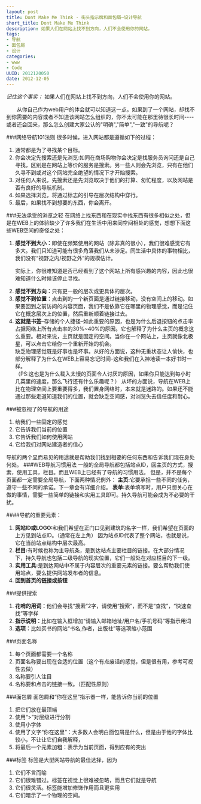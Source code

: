 ```yaml
--- 
layout: post
title: Dont Make Me Think - 街头指示牌和面包屑–设计导航
short_title: Dont Make Me Think 
description: 如果人们在网站上找不到方向，人们不会使用你的网站。
tags: 
- 导航
- 面包屑
- 设计
categories:
- www
- Code
UUID: 2012120050
date: 2012-12-05
---
```


*记住这个事实：*
如果人们在网站上找不到方向，人们不会使用你的网站。

　　从你自己作为web用户的体会就可以知道这一点。如果到了一个网站，却找不到你需要的内容或者不知道该网站怎么组织的，你不太可能在那里待很长时间----或者还会回来，那么怎么创建大家公认的"明确","简单","一致"的导航呢？

###网络导航101法则
很多时候，进入网站都是遵循如下的过程：
<ol>
<li>通常都是为了寻找某个目标。</li>
<li>你会决定先搜索还是先浏览:如同在商场购物你会决定是找服务员询问还是自己寻找，区别是在网站上等价的服务是搜索。另一些人则会先浏览，只有在他们久寻不到或对这个网站完全绝望的情况下才开始搜索。</li>
<li>对任何人来说，先搜索还是先浏览取决于他们的打算、匆忙程度，以及网站是否有良好的导航机制。</li>
<li>如果选择浏览，将通过标志的引导在层次结构中穿行。</li>
<li>最后，如果找不到想要的东西，你会离开。</li>
</ol>
###无法承受的浏览之轻
在网络上找东西和在现实中找东西有很多相似之处，但是在WEB上的体验缺少了许多我们在生活中用来同空间相处的感觉，想想下面这些WEB空间的奇怪之处：
<ol>
<li><strong>感觉不到大小：</strong>即使在频繁使用的网站（除非真的很小），我们很难感觉它有多大。我们只知道可能有很多角落我们从未涉足。同生活中具体的事物相比，我们没有“视野之内/视野之外”的规模估计。

实际上，你很难知道是否已经看到了这个网站上所有感兴趣的内容，因此也很难知道什么时候该停止寻找。</li>
<li><strong>感觉不到方向：</strong>只有更一般的层次或更具体的层次。</li>
<li><strong>感觉不到位置：</strong>点击到的一个新页面是通过链接移动，没有空间上的移动。如果要回到之前访问的内容页面，我们不是依靠它在哪里的物理感觉，而是记住它在概念层次上的位置，然后重新顺着链接过去。</li>
<li><strong>这就是书签</strong>–存储的个人捷径–如此重要的原因，也是为什么后退按钮的点击率占据网络上所有点击率的30%~40%的原因。它也解释了为什么主页的概念这么重要。相对来说，主页就是固定的空间。当你在一个网站上，主页就像北极星，可以点击它给你一个重新开始的机会。
</li>
缺乏物理感觉既是好事也是坏事。从好的方面说，这种无重状态让人愉快，也部分解释了为什么在WEB上容易忘记时间–这和我们在入神地读一本好书时一样。<br>
（PS:这也是为什么载入太慢的页面令人讨厌的原因，如果你只能达到每小时几英里的速度，那么飞行还有什么乐趣呢？）
从坏的方面说，导航在WEB上比在物理空间上要重要得多，我们置身网络时，本来就是迷路的。如果还不能通过那些走道知道我们的位置，就会缺乏空间感，对浏览失去信任度和耐心。


</ol>
###被忽视了的导航的用途
<ol>
<li>给我们一些固定的感觉</li>
<li>它告诉我们当前的位置</li>
<li>它告诉我们如何使用网站</li>
<li>它给我们对网站建造者的信心</li>
</ol>

导航的两个显而易见的用途就是帮助我们找到相要的任何东西和告诉我们现在身处何处。
###WEB导航习惯用法
一般的全局导航都包括站点ID，回主页的方式，搜索，使用工具，栏目。而且WEB上已经有了导航的习惯用法。
但是，并不是每个页面都一定需要全局导航，下面两种情况例外：
<strong>主页:</strong>它要承担一些不同的任务，遵守一些不同的承诺。下一章会有详细介绍。
<strong>表单:</strong>表单填写时，用户只想关心在做的事情，需要一些简单的链接和实用工具即可。持久导航可能会成为不必要的干扰。

####导航的重要元素：
<ol>
<li><strong>网站ID或LOGO:</strong>和我们希望在正门口见到建筑的名字一样，我们希望在页面的上方见到站点ID。（通常在左上角）
因为站点ID代表了整个网站，也就是说，它在当前站点结构中层次最高。</li>
<li><strong>栏目:</strong>有时候也称为主导航条，是到达站点主要栏目的链接。在大部分情况下，持久导航也包括二级导航的现实位置，它们一般处在对应栏目的下一级。</li>
<li><strong>实用工具:</strong>是到达网站中不属于内容层次的重要元素的链接。要么帮助我们使用站点，要么提供网站发布者的信息。</li>
<li><strong>回到首页的链接或按钮</strong></li>
</ol>

###提供搜索
<ol>
<li><strong>花哨的用词：</strong>他们会寻找“搜索”2字，请使用“搜索”，而不是“查找”，“快速查找”等字样</li>
<li><strong>指示说明：</strong>比如在输入框增加“请输入邮箱地址/用户名/手机号码”等指示用词</li>
<li><strong>选项：</strong>比如买书的网站“书名,作者，出版社”等选项缩小范围</li>
 </ol>

###页面名称
<ol>
<li>每个页面都需要一个名称</li>
<li>页面名称要出现在合适的位置（这个有点废话的感觉，但是很有用，参考可视性去做）</li>
<li>名称要引人注目</li>
<li>名称要和点击的链接一致。（匹配性原则）</li>
</ol>

###面包屑
面包屑和“你在这里”指示器一样，能告诉你当前的位置
<ol>
<li>把它们放在最顶端</li>
<li>使用“>”对层级进行分割</li>
<li>使用小字体</li>
<li>使用了文字“你在这里”：大多数人会明白面包屑是什么，但是由于他的字体比较小，不让让它们自我解释，</li>
<li>将最后一个元素加粗：表示为当前页面，得到应有的突出</li>
</ol> 

 
###标签
标签是大型网站导航的最佳选择，因为
<ol>
<li>它们不言而喻</li>
<li>它们很难错过。标签在视觉上很难被忽略，而且它们就是导航</li>
<li>它们很灵活。标签能增加修饰作用而且更实用</li>
<li>它们暗示了一个物理的空间。</li>
</ol>
